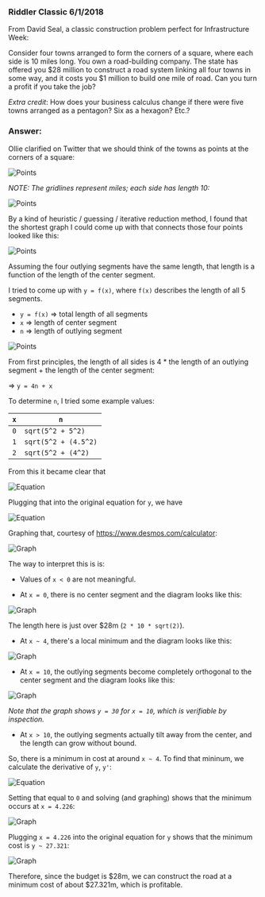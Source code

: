 ### Riddler Classic 6/1/2018
From David Seal, a classic construction problem perfect for Infrastructure Week:

Consider four towns arranged to form the corners of a square, where each side is 10 miles long. You own a road-building company. The state has offered you $28 million to construct a road system linking all four towns in some way, and it costs you $1 million to build one mile of road. Can you turn a profit if you take the job?

_Extra credit_: How does your business calculus change if there were five towns arranged as a pentagon? Six as a hexagon? Etc.?

### Answer:

Ollie clarified on Twitter that we should think of the towns as points at the corners of a square:

![Points](/2018-06-01/points5.PNG)

_NOTE: The gridlines represent miles; each side has length 10:_

![Points](/2018-06-01/points4.PNG)

By a kind of heuristic / guessing / iterative reduction method, I found that the shortest graph I could come up with that connects those four points looked like this:

![Points](/2018-06-01/points2.PNG)



Assuming the four outlying segments have the same length, that length is a function of the length of the center segment.

I tried to come up with `y = f(x)`, where `f(x)` describes the length of all 5 segments.

- `y = f(x)` => total length of all segments
- `x` => length of center segment
- `n` => length of outlying segment

![Points](/2018-06-01/points3.PNG)

From first principles, the length of all sides is 4 * the length of an outlying segment + the length of the center segment:

=> `y = 4n + x`

To determine `n`, I tried some example values:

`x` | `n`
--- | ---
`0` | `sqrt(5^2 + 5^2)`
`1` | `sqrt(5^2 + (4.5^2)`
`2` | `sqrt(5^2 + (4^2)`

From this it became clear that 

![Equation](/2018-06-01/equation3.PNG)

Plugging that into the original equation for `y`, we have

![Equation](/2018-06-01/equation1.PNG)

Graphing that, courtesy of https://www.desmos.com/calculator:

![Graph](/2018-06-01/graph1.png)

The way to interpret this is is:

- Values of `x < 0` are not meaningful.

- At `x = 0`, there is no center segment and the diagram looks like this:

![Graph](/2018-06-01/graph4.PNG)

The length here is just over $28m (`2 * 10 * sqrt(2)`).

- At `x ~ 4`, there's a local minimum and the diagram looks like this:

![Graph](/2018-06-01/points2.PNG)

- At `x = 10`, the outlying segments become completely orthogonal to the center segment and the diagram looks like this:

![Graph](/2018-06-01/points6.PNG)

_Note that the graph shows `y = 30` for `x = 10`, which is verifiable by inspection._

- At `x > 10`, the outlying segments actually tilt away from the center, and the length can grow without bound.

So, there is a minimum in cost at around `x ~ 4`. To find that mininum, we calculate the derivative of `y`, `y'`:

![Equation](/2018-06-01/equation2.PNG)

Setting that equal to `0` and solving (and graphing) shows that the minimum occurs at `x = 4.226`:

![Graph](/2018-06-01/graph2.png)

Plugging `x = 4.226` into the original equation for `y` shows that the minimum cost is `y ~ 27.321`:

![Graph](/2018-06-01/graph3.png)

Therefore, since the budget is $28m, we can construct the road at a minimum cost of about $27.321m, which is profitable.
